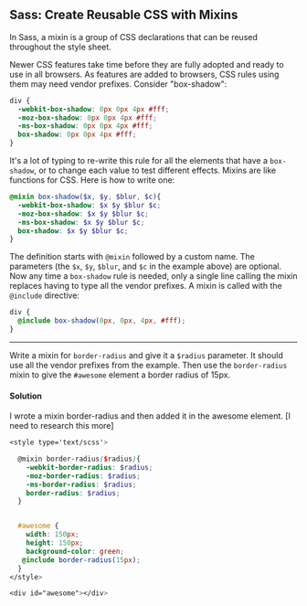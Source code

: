 ## Sass: Create Reusable CSS with Mixins

In Sass, a mixin is a group of CSS declarations that can be reused throughout the style sheet.

Newer CSS features take time before they are fully adopted and ready to use in all browsers. As features are added to browsers, CSS rules using them may need vendor prefixes. Consider "box-shadow":



```scss
div {
  -webkit-box-shadow: 0px 0px 4px #fff;
  -moz-box-shadow: 0px 0px 4px #fff;
  -ms-box-shadow: 0px 0px 4px #fff;
  box-shadow: 0px 0px 4px #fff;
}
```



It's a lot of typing to re-write this rule for all the elements that have a `box-shadow`, or to change each value to test different effects. Mixins are like functions for CSS. Here is how to write one:



```scss
@mixin box-shadow($x, $y, $blur, $c){ 
  -webkit-box-shadow: $x $y $blur $c;
  -moz-box-shadow: $x $y $blur $c;
  -ms-box-shadow: $x $y $blur $c;
  box-shadow: $x $y $blur $c;
}
```



The definition starts with `@mixin` followed by a custom name. The parameters (the `$x`, `$y`, `$blur`, and `$c` in the example above) are optional. Now any time a `box-shadow` rule is needed, only a single line calling the mixin replaces having to type all the vendor prefixes. A mixin is called with the `@include` directive:



```scss
div {
  @include box-shadow(0px, 0px, 4px, #fff);
}
```



------

Write a mixin for `border-radius` and give it a `$radius` parameter. It should use all the vendor prefixes from the example. Then use the `border-radius` mixin to give the `#awesome` element a border radius of 15px.



#### Solution

I wrote a mixin border-radius and then added it in the awesome element. [I need to research this more]

``````scss
<style type='text/scss'>

  @mixin border-radius($radius){
    -webkit-border-radius: $radius;
    -moz-border-radius: $radius;
    -ms-border-radius: $radius;
    border-radius: $radius;
  }


  #awesome {
    width: 150px;
    height: 150px;
    background-color: green;
   @include border-radius(15px);
  }
</style>

<div id="awesome"></div> 
``````